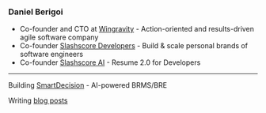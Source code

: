 ### Daniel Berigoi

- Co-founder and CTO at [Wingravity](https://www.wingravity.com) - Action-oriented and results-driven agile software company
- Co-founder [Slashscore Developers](https://www.slashscore.com) - Build & scale personal brands of software engineers
- Co-founder [Slashscore AI](https://www.slashscore.ai) - Resume 2.0 for Developers
---
Building [SmartDecision](https://www.smartdecision.io) - AI-powered BRMS/BRE

Writing [blog posts](https://www.wingravity.com/blog/author/daniel)
